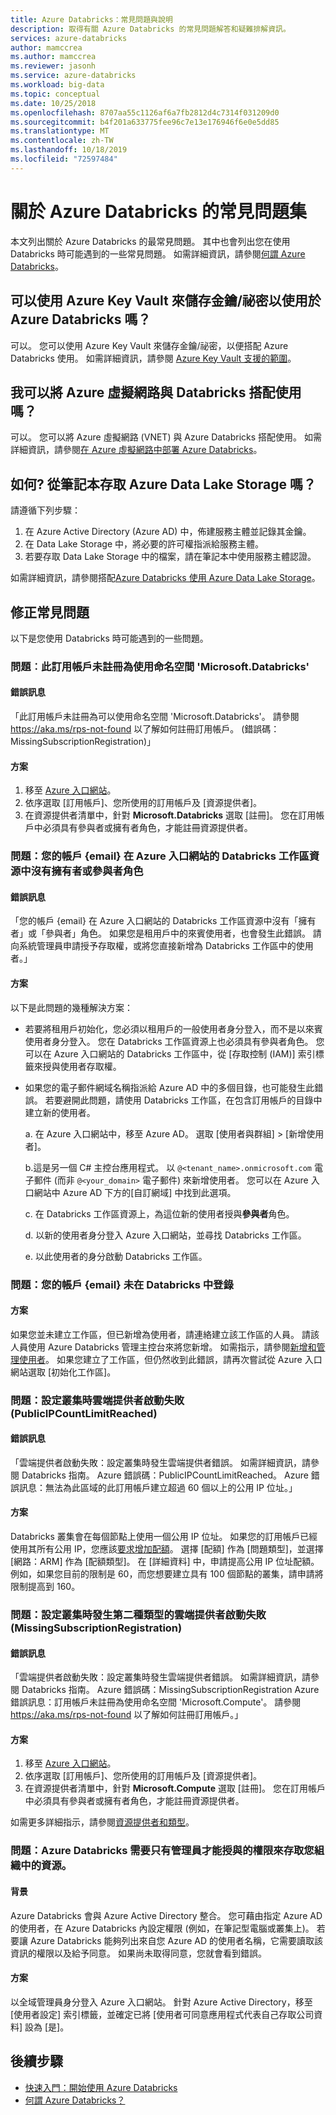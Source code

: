 ```yaml
---
title: Azure Databricks：常見問題與說明
description: 取得有關 Azure Databricks 的常見問題解答和疑難排解資訊。
services: azure-databricks
author: mamccrea
ms.author: mamccrea
ms.reviewer: jasonh
ms.service: azure-databricks
ms.workload: big-data
ms.topic: conceptual
ms.date: 10/25/2018
ms.openlocfilehash: 8707aa55c1126af6a7fb2812d4c7314f031209d0
ms.sourcegitcommit: b4f201a633775fee96c7e13e176946f6e0e5dd85
ms.translationtype: MT
ms.contentlocale: zh-TW
ms.lasthandoff: 10/18/2019
ms.locfileid: "72597484"
---
```

# <a name="frequently-asked-questions-about-azure-databricks"></a>關於 Azure Databricks 的常見問題集

本文列出關於 Azure Databricks 的最常見問題。 其中也會列出您在使用 Databricks 時可能遇到的一些常見問題。 如需詳細資訊，請參閱[何謂 Azure Databricks](what-is-azure-databricks.md)。 

## <a name="can-i-use-azure-key-vault-to-store-keyssecrets-to-be-used-in-azure-databricks"></a>可以使用 Azure Key Vault 來儲存金鑰/祕密以使用於 Azure Databricks 嗎？
可以。 您可以使用 Azure Key Vault 來儲存金鑰/祕密，以便搭配 Azure Databricks 使用。 如需詳細資訊，請參閱 [Azure Key Vault 支援的範圍](https://docs.azuredatabricks.net/user-guide/secrets/secret-scopes.html#akv-ss)。


## <a name="can-i-use-azure-virtual-networks-with-databricks"></a>我可以將 Azure 虛擬網路與 Databricks 搭配使用嗎？
可以。 您可以將 Azure 虛擬網路 (VNET) 與 Azure Databricks 搭配使用。 如需詳細資訊，請參閱[在 Azure 虛擬網路中部署 Azure Databricks](https://docs.azuredatabricks.net/administration-guide/cloud-configurations/azure/vnet-inject.html)。

## <a name="how-do-i-access-azure-data-lake-storage-from-a-notebook"></a>如何? 從筆記本存取 Azure Data Lake Storage 嗎？ 

請遵循下列步驟：
1. 在 Azure Active Directory (Azure AD) 中，佈建服務主體並記錄其金鑰。
1. 在 Data Lake Storage 中，將必要的許可權指派給服務主體。
1. 若要存取 Data Lake Storage 中的檔案，請在筆記本中使用服務主體認證。

如需詳細資訊，請參閱搭配[Azure Databricks 使用 Azure Data Lake Storage](https://docs.azuredatabricks.net/spark/latest/data-sources/azure/azure-datalake.html)。

## <a name="fix-common-problems"></a>修正常見問題

以下是您使用 Databricks 時可能遇到的一些問題。

### <a name="issue-this-subscription-is-not-registered-to-use-the-namespace-microsoftdatabricks"></a>問題︰此訂用帳戶未註冊為使用命名空間 'Microsoft.Databricks'

#### <a name="error-message"></a>錯誤訊息

「此訂用帳戶未註冊為可以使用命名空間 'Microsoft.Databricks'。 請參閱 https://aka.ms/rps-not-found 以了解如何註冊訂用帳戶。 (錯誤碼：MissingSubscriptionRegistration)」

#### <a name="solution"></a>方案

1. 移至 [Azure 入口網站](https://portal.azure.com)。
1. 依序選取 [訂用帳戶]、您所使用的訂用帳戶及 [資源提供者]。 
1. 在資源提供者清單中，針對 **Microsoft.Databricks** 選取 [註冊]。 您在訂用帳戶中必須具有參與者或擁有者角色，才能註冊資源提供者。


### <a name="issue-your-account-email-does-not-have-the-owner-or-contributor-role-on-the-databricks-workspace-resource-in-the-azure-portal"></a>問題：您的帳戶 {email} 在 Azure 入口網站的 Databricks 工作區資源中沒有擁有者或參與者角色

#### <a name="error-message"></a>錯誤訊息

「您的帳戶 {email} 在 Azure 入口網站的 Databricks 工作區資源中沒有「擁有者」或「參與者」角色。 如果您是租用戶中的來賓使用者，也會發生此錯誤。 請向系統管理員申請授予存取權，或將您直接新增為 Databricks 工作區中的使用者。」 

#### <a name="solution"></a>方案

以下是此問題的幾種解決方案：

* 若要將租用戶初始化，您必須以租用戶的一般使用者身分登入，而不是以來賓使用者身分登入。 您在 Databricks 工作區資源上也必須具有參與者角色。 您可以在 Azure 入口網站的 Databricks 工作區中，從 [存取控制 (IAM)] 索引標籤來授與使用者存取權。

* 如果您的電子郵件網域名稱指派給 Azure AD 中的多個目錄，也可能發生此錯誤。 若要避開此問題，請使用 Databricks 工作區，在包含訂用帳戶的目錄中建立新的使用者。

    a. 在 Azure 入口網站中，移至 Azure AD。 選取 [使用者與群組] > [新增使用者]。

    b.這是另一個 C# 主控台應用程式。 以 `@<tenant_name>.onmicrosoft.com` 電子郵件 (而非 `@<your_domain>` 電子郵件) 來新增使用者。 您可以在 Azure 入口網站中 Azure AD 下方的[自訂網域] 中找到此選項。
    
    c. 在 Databricks 工作區資源上，為這位新的使用者授與**參與者**角色。
    
    d. 以新的使用者身分登入 Azure 入口網站，並尋找 Databricks 工作區。
    
    e. 以此使用者的身分啟動 Databricks 工作區。


### <a name="issue-your-account-email-has-not-been-registered-in-databricks"></a>問題：您的帳戶 {email} 未在 Databricks 中登錄 

#### <a name="solution"></a>方案

如果您並未建立工作區，但已新增為使用者，請連絡建立該工作區的人員。 請該人員使用 Azure Databricks 管理主控台來將您新增。 如需指示，請參閱[新增和管理使用者](https://docs.azuredatabricks.net/administration-guide/admin-settings/users.html)。 如果您建立了工作區，但仍然收到此錯誤，請再次嘗試從 Azure 入口網站選取 [初始化工作區]。

### <a name="issue-cloud-provider-launch-failure-while-setting-up-the-cluster-publicipcountlimitreached"></a>問題：設定叢集時雲端提供者啟動失敗 (PublicIPCountLimitReached)

#### <a name="error-message"></a>錯誤訊息

「雲端提供者啟動失敗：設定叢集時發生雲端提供者錯誤。 如需詳細資訊，請參閱 Databricks 指南。 Azure 錯誤碼：PublicIPCountLimitReached。 Azure 錯誤訊息：無法為此區域的此訂用帳戶建立超過 60 個以上的公用 IP 位址。」

#### <a name="solution"></a>方案

Databricks 叢集會在每個節點上使用一個公用 IP 位址。 如果您的訂用帳戶已經使用其所有公用 IP，您應該[要求增加配額](https://docs.microsoft.com/azure/azure-supportability/resource-manager-core-quotas-request)。 選擇 [配額] 作為 [問題類型]，並選擇 [網路：ARM] 作為 [配額類型]。 在 [詳細資料] 中，申請提高公用 IP 位址配額。 例如，如果您目前的限制是 60，而您想要建立具有 100 個節點的叢集，請申請將限制提高到 160。

### <a name="issue-a-second-type-of-cloud-provider-launch-failure-while-setting-up-the-cluster-missingsubscriptionregistration"></a>問題：設定叢集時發生第二種類型的雲端提供者啟動失敗 (MissingSubscriptionRegistration)

#### <a name="error-message"></a>錯誤訊息

「雲端提供者啟動失敗：設定叢集時發生雲端提供者錯誤。 如需詳細資訊，請參閱 Databricks 指南。
Azure 錯誤碼：MissingSubscriptionRegistration Azure 錯誤訊息：訂用帳戶未註冊為使用命名空間 'Microsoft.Compute'。 請參閱 https://aka.ms/rps-not-found 以了解如何註冊訂用帳戶。」

#### <a name="solution"></a>方案

1. 移至 [Azure 入口網站](https://portal.azure.com)。
1. 依序選取 [訂用帳戶]、您所使用的訂用帳戶及 [資源提供者]。 
1. 在資源提供者清單中，針對 **Microsoft.Compute** 選取 [註冊]。 您在訂用帳戶中必須具有參與者或擁有者角色，才能註冊資源提供者。

如需更多詳細指示，請參閱[資源提供者和類型](../azure-resource-manager/resource-manager-supported-services.md)。

### <a name="issue-azure-databricks-needs-permissions-to-access-resources-in-your-organization-that-only-an-admin-can-grant"></a>問題：Azure Databricks 需要只有管理員才能授與的權限來存取您組織中的資源。

#### <a name="background"></a>背景

Azure Databricks 會與 Azure Active Directory 整合。 您可藉由指定 Azure AD 的使用者，在 Azure Databricks 內設定權限 (例如，在筆記型電腦或叢集上)。 若要讓 Azure Databricks 能夠列出來自您 Azure AD 的使用者名稱，它需要讀取該資訊的權限以及給予同意。 如果尚未取得同意，您就會看到錯誤。

#### <a name="solution"></a>方案

以全域管理員身分登入 Azure 入口網站。 針對 Azure Active Directory，移至 [使用者設定] 索引標籤，並確定已將 [使用者可同意應用程式代表自己存取公司資料] 設為 [是]。

## <a name="next-steps"></a>後續步驟

- [快速入門：開始使用 Azure Databricks](quickstart-create-databricks-workspace-portal.md)
- [何謂 Azure Databricks？](what-is-azure-databricks.md)

